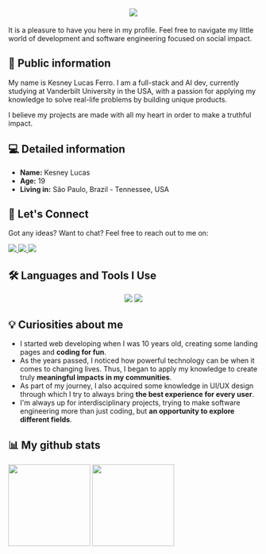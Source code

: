 
<h1 align="center">
  <img src="https://readme-typing-svg.demolab.com?font=Fira+Code&weight=600&size=24&pause=1000&color=284580&center=true&vCenter=true&random=false&width=435&lines=Hey+there%2C+I'm+Kesney Lucas" />
</h1>

It is a pleasure to have you here in my profile. Feel free to navigate my little world of development and software engineering focused on social impact.

## :scroll: Public information

My name is Kesney Lucas Ferro. I am a full-stack and AI dev, currently studying at Vanderbilt University in the USA, with a passion for applying my knowledge to solve real-life problems by building unique products.

I believe my projects are made with all my heart in order to make a truthful impact.

## :computer: Detailed information

- **Name:** Kesney Lucas
- **Age:** 19
- **Living in:** São Paulo, Brazil - Tennessee, USA



## 🤝 Let's Connect
Got any ideas? Want to chat? Feel free to reach out to me on:

<div>
    <a target='_blank' href="https://www.instagram.com/kesneylucas/">
        <img src="https://img.shields.io/badge/Instagram-E4405F?style=for-the-badge&logo=instagram&logoColor=white">
    </a>
    <a target='_blank' href="https://www.linkedin.com/in/kesneylucas/">
        <img src="https://img.shields.io/badge/LinkedIn-0077B5?style=for-the-badge&logo=linkedin&logoColor=white">
    </a>
    <a target='_blank' href="kesney.lucas.ismart@gmail.com">
        <img src="https://img.shields.io/badge/Gmail-D14836?style=for-the-badge&logo=gmail&logoColor=white">
    </a>
</div>

## 🛠️ Languages and Tools I Use
<div align="center">
    <img src="https://skillicons.dev/icons?i=react,html,css,vscode,github,figma,tailwind,git" />
    <img src="https://skillicons.dev/icons?i=nodejs,python,javascript,typescript,mongodb,c,nextjs,solidity,sass,mysql" /><br>
</div>

## :bulb: Curiosities about me

- I started web developing when I was 10 years old, creating some landing pages and **coding for fun**.
- As the years passed, I noticed how powerful technology can be when it comes to changing lives. Thus, I began to apply my knowledge to create truly **meaningful impacts in my communities**.
- As part of my journey, I also acquired some knowledge in UI/UX design through which I try to always bring **the best experience for every user**.
- I'm always up for interdisciplinary projects, trying to make software engineering more than just coding, but **an opportunity to explore different fields**.


## :bar_chart: My github stats

<div>
<img height="165em" width: "100em" src="https://github-readme-stats-sigma-five.vercel.app/api?username=KesneyFerro&theme=dracula" />
<img height="165em" width: "100em" src="https://github-readme-stats-sigma-five.vercel.app/api/top-langs/?username=KesneyFerro&layout=compact&theme=dracula&include_all_commits=true" />
</div>

